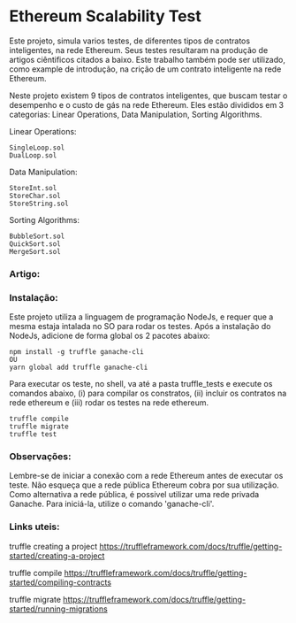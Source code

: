 # Ethereum Scalability Test

Este projeto, simula varios testes, de diferentes tipos de contratos inteligentes, na rede Ethereum. Seus testes resultaram na produção de artigos ciêntificos citados a baixo. Este trabalho também pode ser utilizado, como example de introdução, na crição de um contrato inteligente na rede Ethereum.

Neste projeto existem 9 tipos de contratos inteligentes, que buscam testar o desempenho e o custo de gás na rede Ethereum. Eles estão divididos em 3 categorias:  Linear Operations, Data Manipulation, Sorting Algorithms.

Linear Operations:

	SingleLoop.sol
	DualLoop.sol

Data Manipulation:

	StoreInt.sol
	StoreChar.sol
	StoreString.sol

Sorting Algorithms:

	BubbleSort.sol  
	QuickSort.sol  
	MergeSort.sol  

### Artigo:


### Instalação:
Este projeto utiliza a linguagem de programação NodeJs, e requer que a mesma estaja intalada no SO para rodar os testes.
Após a instalação do NodeJs, adicione de forma global os 2 pacotes abaixo:
```
npm install -g truffle ganache-cli
OU
yarn global add truffle ganache-cli
```
Para executar os teste, no shell, va até a pasta truffle_tests e execute os comandos abaixo,
(i) para compilar os constratos, (ii) incluir os contratos na rede ethereum e (iii) rodar os testes na rede ethereum.
```
truffle compile
truffle migrate
truffle test
```

### Observações:

Lembre-se de iniciar a conexão com a rede Ethereum antes de executar os teste. Não esqueça que a rede pública Ethereum cobra por sua utilização. 
Como alternativa a rede pública, é possivel utilizar uma rede privada Ganache. Para iniciá-la, utilize o comando 'ganache-cli'.


### Links uteis:

truffle creating a project
https://truffleframework.com/docs/truffle/getting-started/creating-a-project

truffle compile
https://truffleframework.com/docs/truffle/getting-started/compiling-contracts

truffle migrate
https://truffleframework.com/docs/truffle/getting-started/running-migrations
